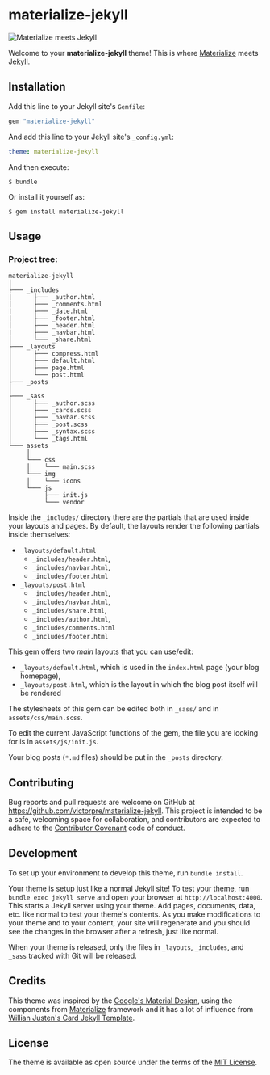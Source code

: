 # materialize-jekyll

![Materialize meets Jekyll](http://res.cloudinary.com/victorpre/image/upload/v1503466230/Gem%20materialize-jekyll/materialize-jekyll.png)

Welcome to your **materialize-jekyll** theme! This is where [Materialize](http://materializecss.com/) meets [Jekyll](https://jekyllrb.com/).

## Installation

Add this line to your Jekyll site's `Gemfile`:

```ruby
gem "materialize-jekyll"
```

And add this line to your Jekyll site's `_config.yml`:

```yaml
theme: materialize-jekyll
```

And then execute:

    $ bundle

Or install it yourself as:

    $ gem install materialize-jekyll

## Usage

### Project tree:
```
materialize-jekyll    
│
├─── _includes   
|      ├─── _author.html
|      ├─── _comments.html
|      ├─── _date.html
|      ├─── _footer.html
|      ├─── _header.html
|      ├─── _navbar.html
│      └─── _share.html
├─── _layouts
│      ├─── compress.html
│      ├─── default.html
│      ├─── page.html
│      └─── post.html
├─── _posts
│
├─── _sass
│      ├─── _author.scss
│      ├─── _cards.scss
│      ├─── _navbar.scss
│      ├─── _post.scss
│      ├─── _syntax.scss
│      └─── _tags.html
└─── assets
     │
     └─── css
     │    └─── main.scss
     └─── img
     │    └─── icons
     └─── js
          ├─── init.js
          └─── vendor
```

Inside the `_includes/` directory there are the partials that are used inside your layouts and pages.
By default, the layouts render the following partials inside themselves:

- `_layouts/default.html`
    - `_includes/header.html`, 
    - `_includes/navbar.html`,
    - `_includes/footer.html`
- `_layouts/post.html`
    - `_includes/header.html`, 
    - `_includes/navbar.html`,
    - `_includes/share.html`,
    - `_includes/author.html`,
    - `_includes/comments.html`
    - `_includes/footer.html`


This gem offers two *main* layouts that you can use/edit:
- `_layouts/default.html`, which is used in the `index.html` page (your blog homepage),
- `_layouts/post.html`, which is the layout in which the blog post itself will be rendered


The stylesheets of this gem can be edited both in `_sass/` and in `assets/css/main.scss`.

To edit the current JavaScript functions of the gem, the file you are looking for is in `assets/js/init.js`.

Your blog posts (`*.md` files) should be put in the `_posts` directory.

## Contributing

Bug reports and pull requests are welcome on GitHub at https://github.com/victorpre/materialize-jekyll. This project is intended to be a safe, welcoming space for collaboration, and contributors are expected to adhere to the [Contributor Covenant](http://contributor-covenant.org) code of conduct.

## Development

To set up your environment to develop this theme, run `bundle install`.

Your theme is setup just like a normal Jekyll site! To test your theme, run `bundle exec jekyll serve` and open your browser at `http://localhost:4000`. This starts a Jekyll server using your theme. Add pages, documents, data, etc. like normal to test your theme's contents. As you make modifications to your theme and to your content, your site will regenerate and you should see the changes in the browser after a refresh, just like normal.

When your theme is released, only the files in `_layouts`, `_includes`, and `_sass` tracked with Git will be released.

## Credits

This theme was inspired by the [Google's Material Design](https://material.io/guidelines/#introduction-goals), using the components from [Materialize](https://github.com/Dogfalo/materialize) framework and it has a lot of influence from [Willian Justen's Card Jekyll Template](https://github.com/willianjusten/cards-jekyll-template).

## License

The theme is available as open source under the terms of the [MIT License](https://opensource.org/licenses/MIT).

